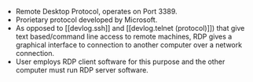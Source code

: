 
- Remote Desktop Protocol, operates on Port 3389.
- Prorietary protocol developed by Microsoft.
- As opposed to [[devlog.ssh]] and [[devlog.telnet (protocol)]]) that give text based/command line access to remote machines, RDP gives a graphical interface to connection to another computer over a network connection.
- User employs RDP client software for this purpose and the other computer must run RDP server software.

